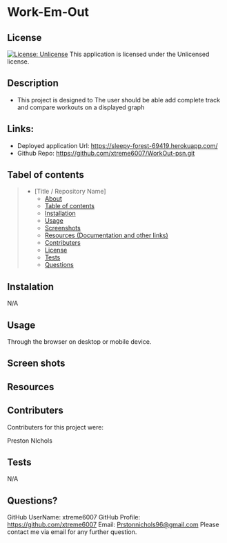 # Work-Em-Out

  ## License
  [![License: Unlicense](https://img.shields.io/badge/license-Unlicense-blue.svg)](http://unlicense.org/)
  This application is licensed under the Unlicensed license.

  

  ## Description 
  * This project is designed to The user should be able add complete track and compare workouts on a displayed graph




  ## Links:

  * Deployed application Url: https://sleepy-forest-69419.herokuapp.com/
  * Github Repo: https://github.com/xtreme6007/WorkOut-psn.git
  
  ## Tabel of contents


> * [Title / Repository Name]
>   * [About](#about)
>   * [Table of contents](#tabel-of-contents)
>   * [Installation](#installation)
>   * [Usage](#usage)
>   * [Screenshots](#sceenshots)
>   * [Resources (Documentation and other links)](#resources)
>   * [Contributers](#contributers)
>   * [License](#license)
>   * [Tests](#tests)
>   * [Questions](#questions)



## Instalation

N/A



## Usage

 Through the browser on desktop or mobile device.





## Screen shots






## Resources




## Contributers
Contributers for this project were:

Preston NIchols


## Tests

N/A

## Questions?
GitHub UserName: xtreme6007
GitHub Profile: https://github.com/xtreme6007
Email: Prstonnichols96@gmail.com
Please contact me via email for any further question.

